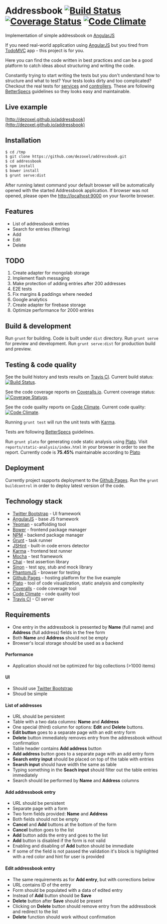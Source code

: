 # Addressbook [![Build Status][travis-image]][travis-addressbook-url] [![Coverage Status][coveralls-image]][coveralls-url] [![Code Climate][codeclimate-image]][codeclimate-url]
Implementation of simple addressbook on [AngularJS][angular-url]

If you need real-world application using [AngularJS][angular-url] but you tired from [TodoMVC](http://todomvc.com/) app - this project is for you.

Here you can find the code written in best practices and can be a good platform to catch ideas about structuring and writing the code.

Constantly trying to start writing the tests but you don't understand how to structure and what to test? Your tests looks dirty and too complicated? Checkout the real tests for [services][test-service-url] and [controllers][test-controller-url]. These are following [BetterSpecs][betterspecs-url] guidelines so they looks easy and maintainable.

## Live example
[http://dezoxel.github.io/addressbook](http://dezoxel.github.io/addressbook)

## Installation
```bash
$ cd /tmp
$ git clone https://github.com/dezoxel/addressbook.git
$ cd addressbook
$ npm install
$ bower install
$ grunt serve:dist
```

After running latest command your default browser will be automatically opened with the started Addressbook application.
If browser was not opened, please open the [http://localhost:9000](http://localhost:9000) on your favorite browser.

## Features

- List of addressbook entries
- Search for entries (filtering)
- Add
- Edit
- Delete

## TODO
1. Create adapter for mongolab storage
2. Implement flash messaging
3. Make protection of adding entries after 200 addresses
4. E2E tests
5. Fix margins & paddings where needed
6. Google analytics
7. Create adapter for firebase storage
8. Optimize performance for 2000 entries

## Build & development

Run `grunt` for building. Code is built under `dist` directory.
Run `grunt serve` for preview and development.
Run `grunt serve:dist` for production build and preview.

## Testing & code quality

See the build history and tests results on [Travis CI][travis-addressbook-url].
Current build status: [![Build Status][travis-image]][travis-addressbook-url].

See the code coverage reports on [Coveralls.io][coveralls-url].
Current coverage status: [![Coverage Statugs][coveralls-image]][coveralls-url].

See the code quality reports on [Code Climate][codeclimate-url].
Current code quality: [![Code Climate][codeclimate-image]][codeclimate-url].

Running `grunt test` will run the unit tests with [Karma][karma-url].

Tests are following [BetterSpecs][betterspecs-url] guidelines.

Run `grunt plato` for generating code static analysis using [Plato][plato-url].
Visit `reports/static-analysis/index.html` in your browser in order to see the report.
Currently code is **75.45%** maintainable according to [Plato][plato-url]

## Deployment

Currently project supports deployment to the [Github Pages][github-pages-url]. Run the `grunt buildcontrol` in order to deploy latest version of the code.

## Technology stack
- [Twitter Bootstrap][twitter-bootstrap-url] - UI framework
- [AngularJS][angular-url] - base JS framework
- [Yeoman](http://yeoman.io/) - scaffolding tool
- [Bower](http://bower.io/) - frontend package manager
- [NPM](https://www.npmjs.com/) - backend package manager
- [Grunt](http://gruntjs.com/) - task runner
- [JSHint](http://jshint.com/) - built-in code errors detector
- [Karma][karma-url] - frontend test runner
- [Mocha](http://mochajs.org/) - test framework
- [Chai](http://chaijs.com/) - test assertion library
- [Sinon](http://sinonjs.org/) - test spy, stub and mock library
- [PhantomJS](http://phantomjs.org/) - browser for testing
- [Github Pages][github-pages-url] - hosting platform for the live example
- [Plato][plato-url] - tool of code visualization, static analysis and complexity
- [Coveralls](https://coveralls.io/) - code coverage tool
- [Code Climate](https://codeclimate.com) - code quality tool
- [Travis CI][travis-ci-url] - CI server

## Requirements
- One entry in the addressbook is presented by **Name** (full name) and **Address** (full address) fields in the free form
- Both **Name** and **Address** should not be empty
- Browser's local storage should be used as a backend

#### Performance
- Application should not be optimized for big collections (>1000 items)

#### UI
- Should use [Twitter Bootstrap][twitter-bootstrap-url]
- Shoud be simple

#### List of addresses
- URL should be persistent
- Table with a two data columns: **Name** and **Address**
- One special (third) column for options: **Edit** and **Delete** buttons.
- **Edit button** goes to a separate page with an edit entry form
- **Delete** button immediately removes entry from the addressbook without confirmation
- Table header contains **Add address** button
- **Add address** button goes to a separate page with an add entry form
- **Search entry input** should be placed on top of the table with entries
- **Search input** should have width the same as table
- Typing something in the **Seach input** should filter out the table entries immediately
- Search should be performed by **Name** and **Address** columns

#### Add addressbook entry
- URL should be persistent
- Separate page with a form
- Two form fields provided: **Name** and **Address**
- Both fields should not be empty
- **Cancel** and **Add** buttons at the bottom of the form
- **Cancel** button goes to the list
- **Add** button adds the entry and goes to the list
- **Add** button is disabled if the form is not valid
- Enabling and disabling of **Add** button should be immediate
- If some of the field is not passed the validation it's block is highlighted with a red color and hint for user is provided

#### Edit addressbook entry
- The same requirements as for **Add entry**, but with corrections below
- URL contains ID of the entry
- Form should be populated with a data of edited entry
- Instead of **Add** button should be **Save**
- **Delete** button after **Save** should be present
- Clicking on **Delete** button should remove entry from the addressbook and redirect to the list
- **Delete** function should work without confirmation

[travis-image]: https://travis-ci.org/dezoxel/addressbook.png?branch=master
[travis-addressbook-url]: https://travis-ci.org/dezoxel/addressbook
[coveralls-image]: https://coveralls.io/repos/dezoxel/addressbook/badge.svg
[coveralls-url]: https://coveralls.io/r/dezoxel/addressbook
[codeclimate-image]: https://codeclimate.com/github/dezoxel/addressbook/badges/gpa.svg
[codeclimate-url]: https://codeclimate.com/github/dezoxel/addressbook
[angular-url]: https://angularjs.org/
[twitter-bootstrap-url]: http://getbootstrap.com/
[github-pages-url]: https://pages.github.com/
[karma-url]: http://karma-runner.github.io/
[travis-ci-url]: https://travis-ci.org/
[plato-url]: https://github.com/es-analysis/plato
[test-service-url]: https://github.com/dezoxel/addressbook/blob/master/test/spec/services/addressbook.js
[test-controller-url]: https://github.com/dezoxel/addressbook/blob/master/test/spec/controllers/edit.js
[betterspecs-url]: http://betterspecs.org/